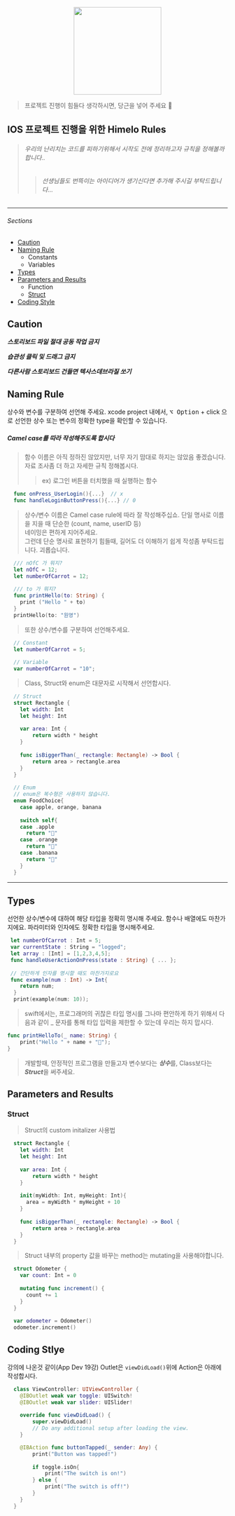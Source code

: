 <p align="center" width="100%">
  <img width="200px" src="https://user-images.githubusercontent.com/46745325/103060932-0649d600-45ed-11eb-84d8-9ceb0ad6b931.png"></img>
</p>

> 프로젝트 진행이 힘들다 생각하시면, 당근을 넣어 주세요 🥕 
## IOS 프로젝트 진행을 위한 Himelo Rules

>###### 우리의 난리치는 코드를 피하기위해서 시작도 전에 정리하고자 규칙을 정해볼까 합니다..
> >###### 선생님들도 번뜩이는 아이디어가 생기신다면 추가해 주시길 부탁드립니다...
---------------

###### Sections  

- [Caution](#caution)
- [Naming Rule](#naming-rule)
  - Constants
  - Variables
- [Types](#types)
- [Parameters and Results](#parameters-and-results)
  - Function
  - [Struct](#struct)
- [Coding Style](#coding-style)
 
 ## Caution
 ***스토리보드 파일 절대 공동 작업 금지***
 
 ***습관성 클릭 및 드래그 금지***
 
 ***다른사람 스토리보드 건들면 텍사스데브라질 쏘기***
 
 ## Naming Rule
 상수와 변수를 구분하여 선언해 주세요.
 xcode project 내에서, <kbd>⌥ Option</kbd> + click 으로 선언한 상수 또는 변수의 정확한 type을 확인할 수 있습니다.
 ##### Camel case를 따라 작성해주도록 합시다
 > 함수 이름은 아직 정하진 않았지만, 너무 자기 맘대로 하지는 않았음 좋겠습니다. 자료 조사좀 더 하고 자세한 규칙 정해봅시다.
 > > ex) 로그인 버튼을 터치했을 때 실행하는 함수
 ```swift
   func onPress_UserLogin(){...}  // x
   func handleLoginButtonPress(){...} // 0
 ```

> 상수/변수 이름은 Camel case rule에 따라 잘 작성해주십쇼.
단일 명사로 이름을 지을 때 단순한 (count, name, userID 등)   
네이밍은 편하게 지어주세요.   
그런데 단순 명사로 표현하기 힘들때, 길어도 더 이해하기 쉽게 작성좀 부탁드립니다. 괴롭습니다.
```swift
  /// nOfC 가 뭐지?
  let nOfC = 12;
  let numberOfCarrot = 12;
  
  /// to 가 뭐지?
  func printHello(to: String) {
    print ("Hello " + to)
  }
  printHello(to: "원영")
```
> 또한 상수/변수를 구분하여 선언해주세요.
```swift
  // Constant
  let numberOfCarrot = 5;
  
  // Variable
  var numberOfCarrot = "10";
```
> Class, Struct와 enum은 대문자로 시작해서 선언합시다.
```swift
  // Struct
  struct Rectangle {
    let width: Int
    let height: Int
    
    var area: Int {
        return width * height
    }
    
    func isBiggerThan(_ rectangle: Rectangle) -> Bool {
        return area > rectangle.area
    }
  }
  
  // Enum
  // enum은 복수형은 사용하지 않습니다.
  enum FoodChoice{
    case apple, orange, banana
    
    switch self{
    case .apple
      return "🍎"
    case .orange
      return "🍊"
    case .banana
      return "🍌"
    }
  }
```
---------------

## Types
선언한 상수/변수에 대하여 해당 타입을 정확히 명시해 주세요.
함수나 배열에도 마찬가지에요. 파라미터와 인자에도 정확한 타입을 명시해주세요.
```swift
 let numberOfCarrot : Int = 5;
 var currentState : String = "logged";
 let array : [Int] = [1,2,3,4,5];
 func handleUserActionOnPress(state : String) { ... };
 
 // 간단하게 인자를 명시할 때도 마찬가지로요
 func example(num : Int) -> Int{
    return num;
  }
  print(example(num: 10));
```
> swift에서는, 프로그래머의 귀찮은 타입 명시를 그나마 편안하게 하기 위해서 다음과 같이 _ 문자를 통해
> 타입 입력을 제한할 수 있는데 우리는 하지 맙시다.
```swift
func printHelloTo(_ name: String) {
    print("Hello " + name + "🥕");
}
```

> 개발할때, 안정적인 프로그램을 만들고자 변수보다는 ***상수***를, Class보다는 ***Struct***을 써주세요.

## Parameters and Results

### Struct

> Struct의 custom initalizer 사용법
```swift
  struct Rectangle {
    let width: Int
    let height: Int
    
    var area: Int {
        return width * height
    }
    
    init(myWidth: Int, myHeight: Int){
      area = myWidth * myHeight + 10
    }
    
    func isBiggerThan(_ rectangle: Rectangle) -> Bool {
        return area > rectangle.area
    }
  }
```

> Struct 내부의 property 값을 바꾸는 method는 mutating을 사용해야합니다.
```swift
  struct Odometer {
    var count: Int = 0
    
    mutating func increment() {
      count += 1
    }
  }
  
  var odometer = Odometer()
  odometer.increment()
```

## Coding Stlye
강의에 나온것 같이(App Dev 19강) Outlet은 `viewDidLoad()`위에 Action은 아래에 작성합시다.
```swift
  class ViewController: UIViewController {
    @IBOutlet weak var toggle: UISwitch!
    @IBOutlet weak var slider: UISlider!
    
    override func viewDidLoad() {
        super.viewDidLoad()
        // Do any additional setup after loading the view.
    }

    @IBAction func buttonTapped(_ sender: Any) {
        print("Button was tapped!")
        
        if toggle.isOn{
            print("The switch is on!")
        } else {
            print("The switch is off!")
        }
    }
  }
```
